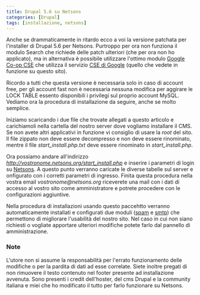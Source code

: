 ```yaml
---
title: Drupal 5.6 su Netsons
categories: [Drupal]
tags: [installazione, netsons]
---
```

Anche se drammaticamente in ritardo ecco a voi la versione patchata per l'installer di Drupal 5.6 per Netsons. Purtroppo per ora non funziona il modulo Search che richiede delle patch ulteriori (che per ora non ho applicato), ma in alternativa è possibile utilizzare l'ottimo modulo <a href="http://drupal.org/project/google_cse">Google Co-op CSE</a> che utilizza il servizio <a href="http://www.google.com/coop/">CSE di Google</a> (quello che vedete in funzione su questo sito).<!--break-->

Ricordo a tutti che questa versione è necessaria solo in caso di account free, per gli account fast non è necessaria nessuna modifica per aggirare le LOCK TABLE essento disponibili i privilegi sul proprio account MySQL. Vediamo ora la procedura di installazione da seguire, anche se molto semplice.

Iniziamo scaricando i due file che trovate allegati a questo articolo e carichiamoli nella cartella del nostro server dove vogliamo installare il CMS. Se non avete altri applicativi in funzione vi consiglio di usare la _root_ del sito. Il file zippato non deve essere decompresso e non deve essere rinominato, mentre il file _start_install.php.txt_ deve essere rinominato in _start_install.php_.

Ora possiamo andare all'indirizzo _http://vostronome.netsons.org/start_install.php_ e inserire i parametri di login su <a href="http://www.netsons.org">Netsons</a>. A questo punto verranno caricate le diverse tabelle sul server e onfigurato con i corretti parametri di ingresso. Finita questa procedura nella vostra email _vostronome@netsons.org_ riceverete una mail con i dati di accesso al vostro sito come amministratore e potrete procedere con le configurazioni aggiuntive.

Nella procedura di installazioni usando questo paccehtto verranno automaticamente installati e configurati due moduli (<a href="http://drupal.org/project/spam">spam</a> e <a href="http://drupal.org/project/smtp">smtp</a>) che permettono di migliorare l'usabilità del nostro sito. Nel caso in cui non siano richiesti o vogliate apportare ulteriori modifiche potete farlo dal pannello di amministrazione.

<h3>Note</h3>
L'utore non si assume la responsabilità per l'errato funzionamento delle modifiche o per la pardita di dati ad esse correlate. Siete inoltre pregati di non rimuovere il testo contenuto nel footer presente ad installazione avvenuta. Sono presenti i credit dell'hoster, del cms Drupal e la community italiana e miei che ho modificato il tutto per farlo funzionare su Netsons.